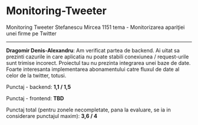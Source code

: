 # Monitoring-Tweeter
Monitoring Tweeter
Stefanescu Mircea 1151 tema - Monitorizarea apariţiei unei firme pe Twitter

<hr>

**Dragomir Denis-Alexandru**: Am verificat partea de backend. Ai uitat sa prezinti cazurile in care aplicatia nu poate stabili conexiunea / request-urile sunt trimise incorect. Proiectul tau nu prezinta integrarea unei baze de date. Foarte interesanta implementarea abonamentului catre fluxul de date al celor de la twitter, totusi.

Punctaj - backend: **1,1 / 1,5**

Punctaj - frontend: **TBD**

Punctaj total (pentru zonele necompletate, pana la evaluare, se ia in considerare punctajul maxim): **3,6 / 4**
